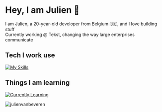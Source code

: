 # Hey, I am Julien :wave:
I am Julien, a 20-year-old developer from Belgium :belgium:, and I love building stuff </br>
Currently working @ Tekst, changing the way large enterprises communicate

## Tech I work use
[![My Skills](https://skillicons.dev/icons?i=aws,docker,ts,fastapi,nextjs,nodejs,postgres,prisma,py,redis,tailwind,firebase)](https://skillicons.dev)

## Things I am learning
[![Currently Learning](https://skillicons.dev/icons?i=rust,neovim)](https://skillicons.dev)


<p align="left"> <img src="https://komarev.com/ghpvc/?username=julienvanbeveren&label=Profile%20views&color=0e75b6&style=flat" alt="julienvanbeveren" /> </p>

<!-- <p align="center"><img align="center" src="https://github-readme-stats.vercel.app/api/top-langs?username=julienvanbeveren&show_icons=true&locale=en&layout=compact" alt="julienvanbeveren" /></p>
<p align="center"><img align="center" src="https://github-readme-streak-stats.herokuapp.com/?user=julienvanbeveren&" alt="julienvanbeveren" /></p>

**julienvanbeveren/julienvanbeveren** is a ✨ _special_ ✨ repository because its `README.md` (this file) appears on your GitHub profile.

Here are some ideas to get you started:

- 🔭 I’m currently working on ...
- 🌱 I’m currently learning ...
- 👯 I’m looking to collaborate on ...
- 🤔 I’m looking for help with ...
- 💬 Ask me about ...
- 📫 How to reach me: ...
- 😄 Pronouns: ...
- ⚡ Fun fact: ...
-->
